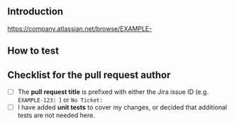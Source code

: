 ## Introduction
<!--- Briefly describe what this pull request contains. Is there a file with which the reviewer could start? Do you want them to focus on something? -->

<!--- Put the Jira issue link(s) here. -->
https://company.atlassian.net/browse/EXAMPLE-

## How to test
<!-- Do you have suggestions on how reviewers can test your changes? -->

## Checklist for the pull request author
<!--- Carefully review the following statements. Put an `x` in all the boxes that apply: -->
- [ ] The **pull request title** is prefixed with either the Jira issue ID (e.g. `EXAMPLE-123: `) or `No Ticket: `
- [ ] I have added **unit tests** to cover my changes, or decided that additional tests are not needed here.
